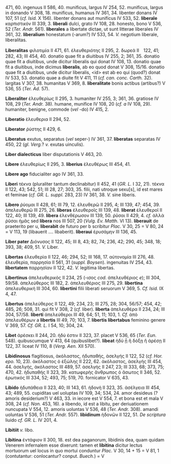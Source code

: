 471, 60. ingenuus II 586, 40. munificus, largus IV 254, 52. munificus,
largus in donando V 308, 18. munificus, humanus IV 361, 34. libenter
donans IV 107, 51 (*cf. Isid.* X 156). libenter donans aut munificus
IV 533, 52. **liberale** καρπιστικόν III 339, 3. **liberali** dulci,
grato IV 108, 28. honesto, bono V 536, 52 (*Ter. Andr.* 561).
**liberales** a libertate dictae, ut sunt litterae liberales IV 361, 32.
**liberalium** honestatum (-arum?) IV 533, 54. *V.* negotium liberale,
liberalitas.

**Liberalitas** φιλοτιμία II 471, 61. ἐλευθεριότης II 295, 2. δωρεά
II　122, 41; 282, 43; III 454, 40. donatio quae fit a diuitibus IV 255,
2; 361, 35. donatio quae fit a diuitibus, unde dicitur liberalis qui
donat IV 108, 13. donatio quae fit a diuitibus, inde dicimus
**liberalis**, ab eo quod donat V 308, 15/16. donatio quae fit a
diuitibus, unde dicitur liberalis, \<id\> est ab eo qui (quod?) donat IV
533, 53. donatio quae a diuite fit V 411, 11 (*cf. can. conc. Carth.*
32). largitas V 307, 38. humanitas V 369, 8. **liberalitate** bonis
actibus (artibus?) V 536, 55 (*Ter. Ad.* 57).

**Liberaliter** ἐλευθερίως II 295, 3. humaniter IV 255, 3; 361, 36.
gratiose IV 108, 29 (*Ter. Andr.* 38). humane, munifice IV 108, 20
(*cf. a* IV 108, 29). humaniter, benigne, commode (*vel* -do) IV 415, 2.

**Liberatio** ἐλευθερια II 294, 52.

**Liberator** ῥύστης II 429, 6.

**Liberatus** exutus, separatus (*vel* seper-) IV 361, 37. **liberatas**
separatas IV 450, 22 (*gl. Verg.*? *v.* exutas uinculis).

**Liber dialecticus** liber disputationis V 463, 20.

**Libere** ἐλευθερίως II 295, 3. **liberius** ἐλευθέρως III 454, 41.

**Libere ago** fiducialiter ago IV 361, 33.

**Liberi** τέκνα (pluraliter tantum declinabitur) II 452, 41 (*GR. L.* I
32, 21). τέκνα II 122, 43; 542, 51; III 28, 27; 303, 35. filii, nati
utroque sexu[s], id est mares et feminae (*cf. GR. L. suppl.* 283, 23)
IV 361, 38. *V.* sine liberis.

**Libero** ῥύομαι II 428, 61; III 79, 12. ἐλευθερῶ II 295, 4; III 139,
47; 454, 39. ἀπελευθερῶ III 275, 26. **liberas** ἐλευθεροῖς III 139, 48.
**liberat** ἐλευθεροῖ II 122, 40; III 139, 49. **libera** ἐλενθέρωσον
III 139, 50. ῥῦσαι II 429, 4. *cf.* ἀλλὰ ῥῦσαι ἡμᾶς sed **libera** nos
III 507, 20 (*Vulg. Ev. Matth.* VI 13). **liberauit** de praeterito per
u, **liberabit** de futuro per b scribitur *Plac.* V 30, 25 = V 80, 24 =
V 113, 19 (libauerit \.... libaberit). **liberaui** ἐρυσάμην III 136,
45.

**Liber pater** Διόνυσος II 122, 45; III 8, 43; 82, 74; 236, 42; 290,
45; 348, 18; 393, 38; 409, 51. *V.* Liber.

**Libertas** ἐλευθερία II 122, 46; 294, 52; III 168, 17. αὐτονομία III
276, 48. ἐλευθερία, παρρησία II 561, 31 (*suppl. Boysen*). ingenuitas IV
254, 43. **libertatem** παρρησίαν II 122, 42. *V.* legitima libertas.

**Libertinus** ἀπελευθερικός II 234, 25 (-ισος *cod.* ἀπελευθέριος *e*);
III 304, 59/58. ἀπελεύθερος III 182, 2. ἀπελευθέριος III 275, 29.
**libertina** ἀπελευθερική III 304, 60. **libertini** filii liberati
seruorum V 369, 5. *Cf. Isid.* IX 4, 47.

**Libertus** ἀπελεύθερος II 122, 49; 234, 23; III 275, 28; 304, 56/57;
454, 42; 485, 26; 508, 31. qui fit V 308, 2 (*cf.* liber). **liberta**
ἀπελευθέρα II 234, 24; III 304, 57/58. **liberti** ἀπελεύθεροι III 49,
64; 51, 11; 103, 1. *Cf.* ἀπὸ ἀπελευθέρων a **libertis** III 49, 70;
103, 7. **libertis libertabus** feminino genere V 369, 57. *Cf. GR. L.*
I 54, 10; 304, 24.

**Libet** ἀρέσκει II 244, 20. ἡδύ ἐστιν II 323, 37. placet V 536, 65
(*Ter. Eun.* 548). quibuscumque V 413, 64 (quibuslibet?). **libeat** ἡδὺ
ᾗ ἢ δόξῃ ἢ ἀρέσῃ II 122, 37. liceat IV 110, 8 (*Verg. Aen.* XII 570).

**Libidinosus** flagitiosus, ἀκόλαστος, ἡδυπαθής, ἀσελγής II 122, 52
(*cf. Hor. epo.* 10, 23). ἀκόλαστος ὁ ἐξώλης II 222, 62. ἀκόλαστος,
ἀσελγής III 454, 44. ἀσελγής, ἀκόλαστος III 489, 57. ἀσελγής II 247, 23;
III 333, 68; 373, 75; 470, 42. ἡδυπαθής II 323, 39. κατωφερὴς ἄνθρωπος ὁ
ἄσωτος II 346, 52. ἐρωτικός III 334, 52; 493, 75; 519, 70. fornicator V
635, 43.

**Libido** ἡδυπάθεια II 323, 40; III 143, 61. ἡδονή II 323, 35. ἀσέλγεια
III 454, 43; 489, 55. cupiditas uel uoluptas IV 109, 34; 534, 24. amor
desideus (? amoris desiderium?) V 463, 33. in iecore est V 554, 7. et
bona est et mala V 308, 24 (*cf. Non.* 453, 16). a libendo, id est a
libitu, per deriuationem nuncupata V 554, 12. amoris uoluntas V 536, 48
(*Ter. Andr.* 308). amandi uoluntas V 536, 51 (*Ter. Andr.* 557).
**libidinum** ἡδονῶν II 122, 51. *De scri­ptura* liuido *cf. GR. L.* IV
201, 4.

**Libitiit** *v.* libo.

**Libitina** ἐντάφιον II 300, 18. est dea paganorum, libidinis dea, quam
quidam Venerem infernalem esse dixerunt: tamen et **libitina** dicitur
lectus mortuorum uel locus in quo mortui conduntur *Plac.* V 30, 14 + 15
= V 81, 1 (contutantur: conlocantur? conput. *Buech.*) = V
